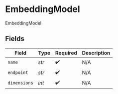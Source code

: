 # EmbeddingModel

EmbeddingModel


## Fields

| Field              | Type               | Required           | Description        |
| ------------------ | ------------------ | ------------------ | ------------------ |
| `name`             | *str*              | :heavy_check_mark: | N/A                |
| `endpoint`         | *str*              | :heavy_check_mark: | N/A                |
| `dimensions`       | *int*              | :heavy_check_mark: | N/A                |